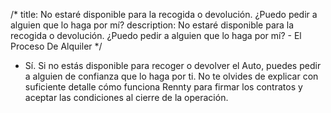 /*title: No estaré disponible para la recogida o devolución. ¿Puedo pedir a alguien que lo haga por mí?description: No estaré disponible para la recogida o devolución. ¿Puedo pedir a alguien que lo haga por mí? - El Proceso De Alquiler*/* Sí. Si no estás disponible para recoger o devolver el Auto, puedes pedir a alguien de confianza que lo haga por ti. No te olvides de explicar con suficiente detalle cómo funciona Rennty para firmar los contratos y aceptar las condiciones al cierre de la operación.